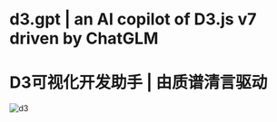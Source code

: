 # d3.gpt | an AI copilot of D3.js v7 driven by ChatGLM
# D3可视化开发助手 | 由质谱清言驱动

![d3](https://github.com/betadesu/d3.gpt/assets/123139145/af050e59-0b63-45c2-98ae-45fb7a80d537)
